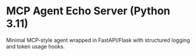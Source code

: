 # MCP Agent Echo Server (Python 3.11)
Minimal MCP-style agent wrapped in FastAPI/Flask with structured logging and token usage hooks.
